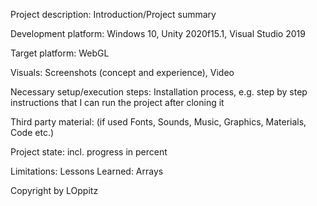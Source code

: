 Project description:
Introduction/Project summary

Development platform:
Windows 10, Unity 2020f15.1, Visual Studio 2019

Target platform:
WebGL

Visuals:
Screenshots (concept and experience), Video

Necessary setup/execution steps:
Installation process, e.g. step by step instructions that I can run the project after cloning it

Third party material:
(if used Fonts, Sounds, Music, Graphics, Materials, Code etc.)

Project state:
incl. progress in percent

Limitations:
Lessons Learned:
Arrays

Copyright by LOppitz
